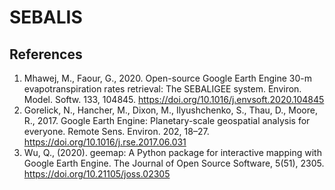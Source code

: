 # SEBALIS


## References
1. Mhawej, M., Faour, G., 2020. Open-source Google Earth Engine 30-m evapotranspiration rates retrieval: The SEBALIGEE system. Environ. Model. Softw. 133, 104845. https://doi.org/10.1016/j.envsoft.2020.104845
2. Gorelick, N., Hancher, M., Dixon, M., Ilyushchenko, S., Thau, D., Moore, R., 2017. Google Earth Engine: Planetary-scale geospatial analysis for everyone. Remote Sens. Environ. 202, 18–27. https://doi.org/10.1016/j.rse.2017.06.031 
3. Wu, Q., (2020). geemap: A Python package for interactive mapping with Google Earth Engine. The Journal of Open Source Software, 5(51), 2305. https://doi.org/10.21105/joss.02305
